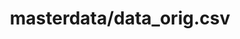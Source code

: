 ---  
schema: Last_name, LoanAmount, Loan_ID, Credit_History, Loan_Amount_Term, Dependents, First_name, Property_Area, Loan_Status, Married, ApplicantIncome, Nationality, CoapplicantIncome, Education, Self_Employed, Gender  
title: masterdata/data_orig.csv  
organization: Lab  
notes: Used in 2 lineage(s)  
resources:  
  - name: masterdata/data_orig.csv 
    url: file:/Users/kensu/Customers/Kensu/LoanApproval/LAB/masterdata/data_orig.csv 
    format : CSV  
license: None  
category:
  - Loan Acceptance Product  
maintainer: User  
maintainer_email: UserMail  
---